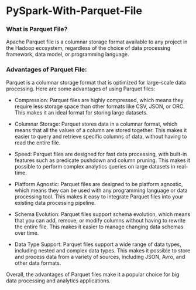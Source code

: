 # PySpark-With-Parquet-File
### What is Parquet File?
Apache Parquet file is a columnar storage format available to any project in the Hadoop ecosystem, regardless of the choice of data processing framework, data model, or programming language.

### Advantages of Parquet File:
Parquet is a columnar storage format that is optimized for large-scale data processing. Here are some advantages of using Parquet files:

* Compression: Parquet files are highly compressed, which means they require less storage space than other formats like CSV, JSON, or ORC. This makes it an ideal format for storing large datasets.

* Columnar Storage: Parquet stores data in a columnar format, which means that all the values of a column are stored together. This makes it easier to query and retrieve specific columns of data, without having to read the entire file.

* Speed: Parquet files are designed for fast data processing, with built-in features such as predicate pushdown and column pruning. This makes it possible to perform complex analytics queries on large datasets in real-time.

* Platform Agnostic: Parquet files are designed to be platform agnostic, which means they can be used with any programming language or data processing tool. This makes it easy to integrate Parquet files into your existing data processing pipeline.

* Schema Evolution: Parquet files support schema evolution, which means that you can add, remove, or modify columns without having to rewrite the entire file. This makes it easier to manage changing data schemas over time.

* Data Type Support: Parquet files support a wide range of data types, including nested and complex data types. This makes it possible to store and process data from a variety of sources, including JSON, Avro, and other data formats.

Overall, the advantages of Parquet files make it a popular choice for big data processing and analytics applications.
